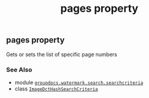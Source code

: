 ﻿---
title: pages property
second_title: GroupDocs.Watermark for Python via .NET API References
description: 
type: docs
url: /python-net/groupdocs.watermark.search.searchcriteria/imagedcthashsearchcriteria/pages/
is_root: false
weight: 70
---

## pages property


Gets or sets the list of specific page numbers

### See Also
* module [`groupdocs.watermark.search.searchcriteria`](../../)
* class [`ImageDctHashSearchCriteria`](/watermark/python-net/groupdocs.watermark.search.searchcriteria/imagedcthashsearchcriteria)
